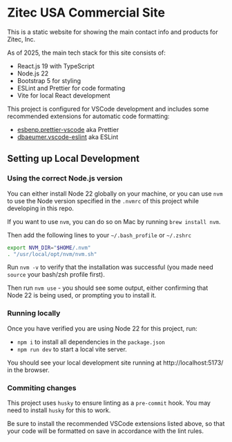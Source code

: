 # Zitec USA Commercial Site

This is a static website for showing the main contact info and products for Zitec, Inc.

As of 2025, the main tech stack for this site consists of:

- React.js 19 with TypeScript
- Node.js 22
- Bootstrap 5 for styling
- ESLint and Prettier for code formating
- Vite for local React development

This project is configured for VSCode development and includes some recommended extensions for automatic code formatting:

- [esbenp.prettier-vscode](https://marketplace.visualstudio.com/items?itemName=esbenp.prettier-vscode) aka Prettier
- [dbaeumer.vscode-eslint](https://marketplace.visualstudio.com/items?itemName=dbaeumer.vscode-eslint) aka ESLint

## Setting up Local Development

### Using the correct Node.js version

You can either install Node 22 globally on your machine, or you can use `nvm` to use the Node version specified in the `.nvmrc` of this project while developing in this repo.

If you want to use `nvm`, you can do so on Mac by running `brew install nvm`.

Then add the following lines to your `~/.bash_profile` or `~/.zshrc`

```bash
export NVM_DIR="$HOME/.nvm"
. "/usr/local/opt/nvm/nvm.sh"
```

Run `nvm -v` to verify that the installation was successful (you made need `source` your bash/zsh profile first).

Then run `nvm use` - you should see some output, either confirming that Node 22 is being used, or prompting you to install it.

### Running locally

Once you have verified you are using Node 22 for this project, run:

- `npm i` to install all dependencies in the `package.json`
- `npm run dev` to start a local vite server.

You should see your local development site running at http://localhost:5173/ in the browser.

### Commiting changes

This project uses `husky` to ensure linting as a `pre-commit` hook. You may need to install `husky` for this to work.

Be sure to install the recommended VSCode extensions listed above, so that your code will be formatted on save in accordance with the lint rules.
